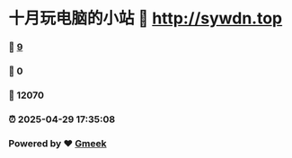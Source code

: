 # 十月玩电脑的小站 :link: http://sywdn.top 
### :page_facing_up: [9](http://sywdn.top/tag.html) 
### :speech_balloon: 0 
### :hibiscus: 12070 
### :alarm_clock: 2025-04-29 17:35:08 
### Powered by :heart: [Gmeek](https://github.com/Meekdai/Gmeek)
